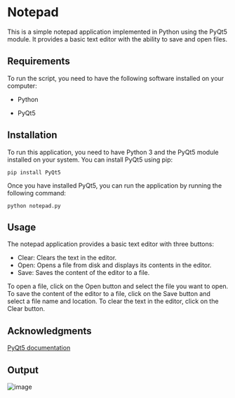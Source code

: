 # Notepad

This is a simple notepad application implemented in Python using the PyQt5 module. It provides a basic text editor with the ability to save and open files.

## Requirements

To run the script, you need to have the following software installed on your computer:

- Python

- PyQt5

## Installation
To run this application, you need to have Python 3 and the PyQt5 module installed on your system. You can install PyQt5 using pip:

```
pip install PyQt5
```
Once you have installed PyQt5, you can run the application by running the following command:
```
python notepad.py
```
## Usage

The notepad application provides a basic text editor with three buttons:

- Clear: Clears the text in the editor.
- Open: Opens a file from disk and displays its contents in the editor.
- Save: Saves the content of the editor to a file.

To open a file, click on the Open button and select the file you want to open. To save the content of the editor to a file, click on the Save button and select a file name and location. To clear the text in the editor, click on the Clear button.

## Acknowledgments

[PyQt5 documentation](https://doc.qt.io/qtforpython/)

## Output

![image](https://user-images.githubusercontent.com/52050768/226350728-0185b0e6-1444-4d8c-b091-6501d9e24cf5.png)

